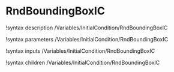 <!-- MOOSE Documentation Stub: Remove this when content is added. -->

# RndBoundingBoxIC
!syntax description /Variables/InitialCondition/RndBoundingBoxIC

!syntax parameters /Variables/InitialCondition/RndBoundingBoxIC

!syntax inputs /Variables/InitialCondition/RndBoundingBoxIC

!syntax children /Variables/InitialCondition/RndBoundingBoxIC
